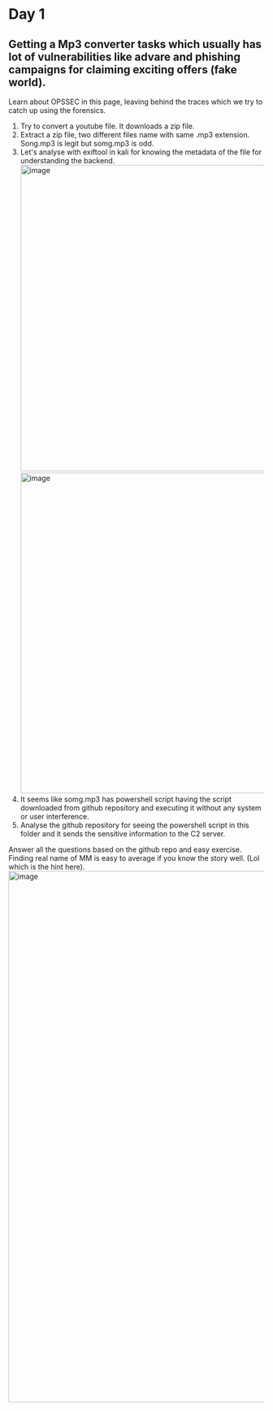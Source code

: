 # Day 1 #
## Getting a Mp3 converter tasks which usually has lot of vulnerabilities like advare and phishing campaigns for claiming exciting offers (fake world). 

Learn about OPSSEC in this page, leaving behind the traces which we try to catch up using the forensics.

1. Try to convert a youtube file. It downloads a zip file.
2. Extract a zip file, two different files name with same .mp3 extension. Song.mp3 is legit but somg.mp3 is odd.
3. Let's analyse with exiftool in kali for knowing the metadata of the file for understanding the backend.
   <img width="603" alt="image" src="https://github.com/user-attachments/assets/b6dd7b4e-a223-4d46-95fc-f7e25deee83b">
   <img width="631" alt="image" src="https://github.com/user-attachments/assets/ccd212bd-7b7e-4e8c-a6c4-8c72c52a3129">
5. It seems like somg.mp3 has powershell script having the script downloaded from github repository and executing it without any system or user interference.
6. Analyse the github repository for seeing the powershell script in this folder and it sends the sensitive information to the C2 server.

Answer all the questions based on the github repo and easy exercise. 
Finding real name of MM is easy to average if you know the story well. (Lol which is the hint here).
<img width="1046" alt="image" src="https://github.com/user-attachments/assets/146a818a-b7e0-41e8-9830-32fd4b846a0b">

